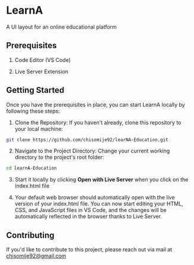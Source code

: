 
# LearnA

A UI layout for an online educational platform


## Prerequisites
1. Code Editor (VS Code)

2. Live Server Extension



## Getting Started

Once you have the prerequisites in place, you can start LearnA locally by following these steps:

1. Clone the Repository: If you haven't already, clone this repository to your local machine:

```sh
git clone https://github.com/chisomije92/learNA-Education.git
```

2. Navigate to the Project Directory: Change your current working directory to the project's root folder:

```sh
cd learnA-Education
```

3. Start it locally by clicking **Open with Live Server** when you click on the index.html file

4. Your default web browser should automatically open with the live version of your index.html file. You can now start editing your HTML, CSS, and JavaScript files in VS Code, and the changes will be automatically reflected in the browser thanks to Live Server.



## Contributing
If you'd like to contribute to this project, please reach out via mail at chisomije92@gmail.com
